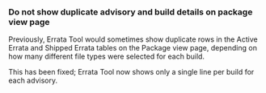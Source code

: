 ### Do not show duplicate advisory and build details on package view page

Previously, Errata Tool would sometimes show duplicate rows in the Active
Errata and Shipped Errata tables on the Package view page, depending on
how many different file types were selected for each build.

This has been fixed; Errata Tool now shows only a single line per build
for each advisory.
